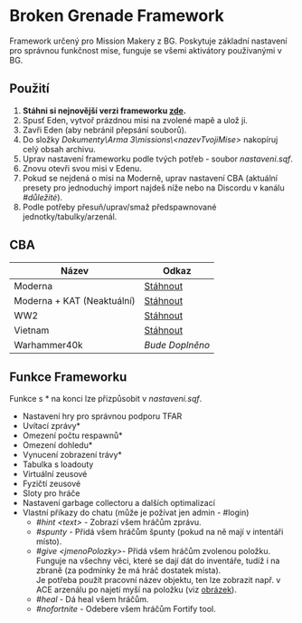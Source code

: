 # Broken Grenade Framework
Framework určený pro Mission Makery z BG.
Poskytuje základní nastavení pro správnou funkčnost mise, funguje se všemi aktivátory používanými v BG.

## Použití
 1. **Stáhni si nejnovější verzi frameworku [zde](https://github.com/ondrej-mahdalik/BG_Framework/releases/latest).**
 2. Spusť Eden, vytvoř prázdnou misi na zvolené mapě a ulož ji.
 3. Zavři Eden (aby nebránil přepsání souborů).
 4. Do složky *Dokumenty\Arma 3\missions\\\<nazevTvojiMise\>* nakopíruj celý obsah archivu.
 5. Uprav nastavení frameworku podle tvých potřeb - soubor *nastaveni.sqf*.
 6. Znovu otevři svou misi v Edenu.
 7. Pokud se nejdená o misi na Moderně, uprav nastavení CBA (aktuální presety pro jednoduchý import najdeš níže nebo na Discordu v kanálu *#důležité*).
 8. Podle potřeby přesuň/uprav/smaž předspawnované jednotky/tabulky/arzenál.
 
## CBA
|Název|Odkaz|
|--|--|
|Moderna|[Stáhnout](https://cdn.discordapp.com/attachments/840184628203356160/898568272415424563/CBA_GRIPEN_MODERNA_15.10.2021.txt)|
|Moderna + KAT (Neaktuální)|[Stáhnout](https://cdn.discordapp.com/attachments/840184628203356160/877629431961776208/CBA_BG_KAT_18082021.txt)|
|WW2|[Stáhnout](https://cdn.discordapp.com/attachments/840184628203356160/898568269831733298/CBA_GRIPEN_WW2_15.10.2021.txt)|
|Vietnam|[Stáhnout](https://cdn.discordapp.com/attachments/840184628203356160/855416560336633876/CBA_GRIPEN_VIETNAM_7.5.2021.txt)|
|Warhammer40k|*Bude Doplněno*|
 
## Funkce Frameworku
Funkce s * na konci lze přizpůsobit v *nastaveni.sqf*.
 - Nastavení hry pro správnou podporu TFAR
 - Uvítací zprávy*
 - Omezení počtu respawnů*
 - Omezení dohledu*
 - Vynucení zobrazení trávy*
 - Tabulka s loadouty
 - Virtuální zeusové
 - Fyzičtí zeusové
 - Sloty pro hráče
 - Nastavení garbage collectoru a dalších optimalizací
 - Vlastní příkazy do chatu (může je požívat jen admin - #login)
	 - *#hint \<text\>* - Zobrazí všem hráčům zprávu.
	 - *#spunty* - Přidá všem hráčům špunty (pokud na ně mají v intentáři místo).
	 - *#give \<jmenoPolozky\>*- Přidá všem hráčům zvolenou položku.<br>
	 Funguje na všechny věci, které se dají dát do inventáře, tudíž i na zbraně (za podmínky že má hráč dostatek místa).<br>
	 Je potřeba použít pracovní název objektu, ten lze zobrazit např. v ACE arzenálu po najetí myší na položku (viz [obrázek](https://i.imgur.com/9iaoXDs.png)).
	 - *#heal* - Dá heal všem hráčům.
	 - *#nofortnite* - Odebere všem hráčům Fortify tool.